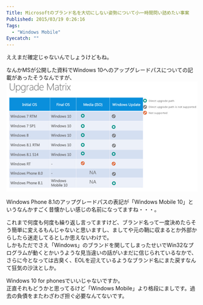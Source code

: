 ```yaml
---
Title: Microsoftのブランド名を大切にしない姿勢について小一時間問い詰めたい事案
Published: 2015/03/19 0:26:16
Tags:
  - "Windows Mobile"
Eyecatch: ""
---
```

ええまだ確定じゃないんでしょうけどもね。  

<?# OEmbed "http://wmpoweruser.com/so-its-windows-mobile-10-then/" /?>

なんかMSが公開した資料でWindows 10へのアップグレードパスについての記載があったそうなんですが、  
![](20150319002102.jpg)   

Windows Phone 8.1のアップグレードパスの表記が「Windows Mobile 10」というなんかすごく昔懐かしい感じの名前になってますね・・・。  

これまで何度も何度も繰り返し言ってますけど、ブランド名って一度決めたらそう簡単に変えるもんじゃないと思いますし、ましてや元の鞘に収まるとか外部からしたら迷走してるとしか思えないわけで。  
しかもただでさえ「Windows」のブランドを関してしまったせいでWin32なプログラムが動くとかいうような見当違いの話がいまだに信じられているなかで、さらに今となっては古臭く、EOLを迎えているようなブランド名にまた戻すなんて狂気の沙汰としか。  

Windows 10 for phonesでいいじゃないですか。  
正直それもどうかと思ってるけど「Windows Mobile」より格段にましです。過去の負債をまたわざわざ担ぐ必要なんてないです。